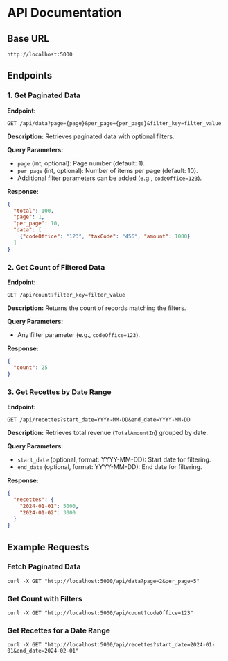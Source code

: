 # API Documentation

## Base URL
```
http://localhost:5000
```

## Endpoints

### 1. Get Paginated Data
**Endpoint:**
```
GET /api/data?page={page}&per_page={per_page}&filter_key=filter_value
```
**Description:**
Retrieves paginated data with optional filters.

**Query Parameters:**
- `page` (int, optional): Page number (default: 1).
- `per_page` (int, optional): Number of items per page (default: 10).
- Additional filter parameters can be added (e.g., `codeOffice=123`).

**Response:**
```json
{
  "total": 100,
  "page": 1,
  "per_page": 10,
  "data": [
    {"codeOffice": "123", "taxCode": "456", "amount": 1000}
  ]
}
```

### 2. Get Count of Filtered Data
**Endpoint:**
```
GET /api/count?filter_key=filter_value
```
**Description:**
Returns the count of records matching the filters.

**Query Parameters:**
- Any filter parameter (e.g., `codeOffice=123`).

**Response:**
```json
{
  "count": 25
}
```

### 3. Get Recettes by Date Range
**Endpoint:**
```
GET /api/recettes?start_date=YYYY-MM-DD&end_date=YYYY-MM-DD
```
**Description:**
Retrieves total revenue (`TotalAmountIn`) grouped by date.

**Query Parameters:**
- `start_date` (optional, format: YYYY-MM-DD): Start date for filtering.
- `end_date` (optional, format: YYYY-MM-DD): End date for filtering.

**Response:**
```json
{
  "recettes": {
    "2024-01-01": 5000,
    "2024-01-02": 3000
  }
}
```

## Example Requests
### Fetch Paginated Data
```
curl -X GET "http://localhost:5000/api/data?page=2&per_page=5"
```

### Get Count with Filters
```
curl -X GET "http://localhost:5000/api/count?codeOffice=123"
```

### Get Recettes for a Date Range
```
curl -X GET "http://localhost:5000/api/recettes?start_date=2024-01-01&end_date=2024-02-01"
```

